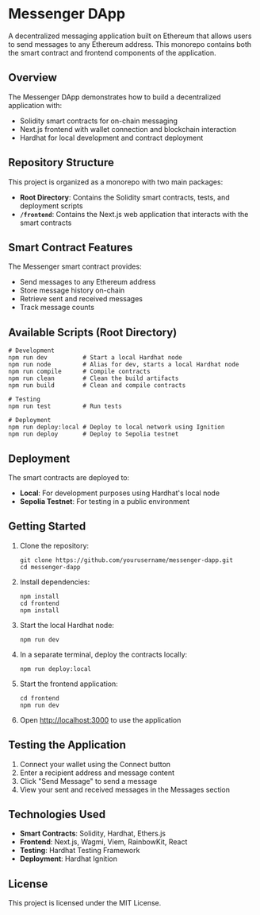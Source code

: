 # Messenger DApp

A decentralized messaging application built on Ethereum that allows users to send messages to any Ethereum address. This
monorepo contains both the smart contract and frontend components of the application.

## Overview

The Messenger DApp demonstrates how to build a decentralized application with:

- Solidity smart contracts for on-chain messaging
- Next.js frontend with wallet connection and blockchain interaction
- Hardhat for local development and contract deployment

## Repository Structure

This project is organized as a monorepo with two main packages:

- **Root Directory**: Contains the Solidity smart contracts, tests, and deployment scripts
- **`/frontend`**: Contains the Next.js web application that interacts with the smart contracts

## Smart Contract Features

The Messenger smart contract provides:

- Send messages to any Ethereum address
- Store message history on-chain
- Retrieve sent and received messages
- Track message counts

## Available Scripts (Root Directory)

```shell
# Development
npm run dev          # Start a local Hardhat node
npm run node         # Alias for dev, starts a local Hardhat node
npm run compile      # Compile contracts
npm run clean        # Clean the build artifacts
npm run build        # Clean and compile contracts

# Testing
npm run test         # Run tests

# Deployment
npm run deploy:local # Deploy to local network using Ignition
npm run deploy       # Deploy to Sepolia testnet
```

## Deployment

The smart contracts are deployed to:

- **Local**: For development purposes using Hardhat's local node
- **Sepolia Testnet**: For testing in a public environment

## Getting Started

1. Clone the repository:
   ```
   git clone https://github.com/yourusername/messenger-dapp.git
   cd messenger-dapp
   ```

2. Install dependencies:
   ```
   npm install
   cd frontend
   npm install
   ```

3. Start the local Hardhat node:
   ```
   npm run dev
   ```

4. In a separate terminal, deploy the contracts locally:
   ```
   npm run deploy:local
   ```

5. Start the frontend application:
   ```
   cd frontend
   npm run dev
   ```

6. Open [http://localhost:3000](http://localhost:3000) to use the application

## Testing the Application

1. Connect your wallet using the Connect button
2. Enter a recipient address and message content
3. Click "Send Message" to send a message
4. View your sent and received messages in the Messages section

## Technologies Used

- **Smart Contracts**: Solidity, Hardhat, Ethers.js
- **Frontend**: Next.js, Wagmi, Viem, RainbowKit, React
- **Testing**: Hardhat Testing Framework
- **Deployment**: Hardhat Ignition

## License

This project is licensed under the MIT License.